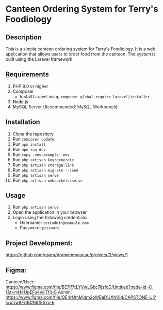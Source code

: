 # Canteen Ordering System for Terry's Foodiology

## Description

This is a simple canteen ordering system for Terry's Foodiology. It is a web application that allows users to order food from the canteen. The system is built using the Laravel framework.

## Requirements
1. PHP 8.0 or higher
2. Composer
    - Install Laravel using `composer global require laravel/installer`
3. Node.js
4. MySQL Server (Recommended: MySQL Workbench)

## Installation
1. Clone the repository
2. Run `composer update`
3. Run `npm install`
4. Run `npm run dev`
5. Run `copy .env.example .env`
6. Run `php artisan key:generate`
7. Run `php artisan storage:link`
8. Run `php artisan migrate --seed`
9. Run `php artisan serve`
10. Run `php artisan websockets:serve`

## Usage

1. Run `php artisan serve`
2. Open the application in your browser
3. Login using the following credentials:
    - Username: `testadmin@example.com`
    - Password: `password`

## Project Development:
https://github.com/users/dormammuuuuu/projects/3/views/1

## Figma:
Canteen/User: https://www.figma.com/file/BE7lf7tLYVwLGbc7ijsfcD/Untitled?node-id=0-1&t=mH4UpEFo4wilTflt-0
Admin: https://www.figma.com/file/QE4rUmMiqm2oWBaDUXNKid/CAPSTONE-UI?t=uDw8FrtBDN9fESzx-6

